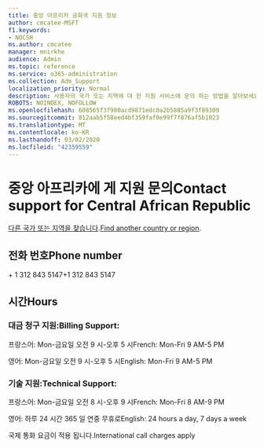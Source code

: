 ```yaml
---
title: 중앙 아프리카 공화국 지원 정보
author: cmcatee-MSFT
f1.keywords:
- NOCSH
ms.author: cmcatee
manager: mnirkhe
audience: Admin
ms.topic: reference
ms.service: o365-administration
ms.collection: Adm_Support
localization_priority: Normal
description: 사용자의 국가 또는 지역에 대 한 지원 서비스에 문의 하는 방법을 알아보세요.
ROBOTS: NOINDEX, NOFOLLOW
ms.openlocfilehash: 608565f3f980acd9871edc0a2b5885a9f3f89309
ms.sourcegitcommit: 812aab5f58eed4bf359faf0e99f7f876af5b1023
ms.translationtype: MT
ms.contentlocale: ko-KR
ms.lasthandoff: 03/02/2020
ms.locfileid: "42359559"
---
```

# <a name="contact-support-for-central-african-republic"></a><span data-ttu-id="36a87-103">중앙 아프리카에 게 지원 문의</span><span class="sxs-lookup"><span data-stu-id="36a87-103">Contact support for Central African Republic</span></span>

<span data-ttu-id="36a87-104">[다른 국가 또는 지역을 찾습니다](../contact-support-for-business-products.md).</span><span class="sxs-lookup"><span data-stu-id="36a87-104">[Find another country or region](../contact-support-for-business-products.md).</span></span>

## <a name="phone-number"></a><span data-ttu-id="36a87-105">전화 번호</span><span class="sxs-lookup"><span data-stu-id="36a87-105">Phone number</span></span>
<span data-ttu-id="36a87-106">+ 1 312 843 5147</span><span class="sxs-lookup"><span data-stu-id="36a87-106">+1 312 843 5147</span></span>

## <a name="hours"></a><span data-ttu-id="36a87-107">시간</span><span class="sxs-lookup"><span data-stu-id="36a87-107">Hours</span></span>
### <a name="billing-support"></a><span data-ttu-id="36a87-108">대금 청구 지원:</span><span class="sxs-lookup"><span data-stu-id="36a87-108">Billing Support:</span></span>

<span data-ttu-id="36a87-109">프랑스어: Mon-금요일 오전 9 시-오후 5 시</span><span class="sxs-lookup"><span data-stu-id="36a87-109">French: Mon-Fri 9 AM-5 PM</span></span>

<span data-ttu-id="36a87-110">영어: Mon-금요일 오전 9 시-오후 5 시</span><span class="sxs-lookup"><span data-stu-id="36a87-110">English: Mon-Fri 9 AM-5 PM</span></span>

### <a name="technical-support"></a><span data-ttu-id="36a87-111">기술 지원:</span><span class="sxs-lookup"><span data-stu-id="36a87-111">Technical Support:</span></span>

<span data-ttu-id="36a87-112">프랑스어: Mon-금요일 오전 8 시-오후 9 시</span><span class="sxs-lookup"><span data-stu-id="36a87-112">French: Mon-Fri 8 AM-9 PM</span></span>

<span data-ttu-id="36a87-113">영어: 하루 24 시간 365 일 연중 무휴로</span><span class="sxs-lookup"><span data-stu-id="36a87-113">English: 24 hours a day, 7 days a week</span></span>

<span data-ttu-id="36a87-114">국제 통화 요금이 적용 됩니다.</span><span class="sxs-lookup"><span data-stu-id="36a87-114">International call charges apply</span></span>
